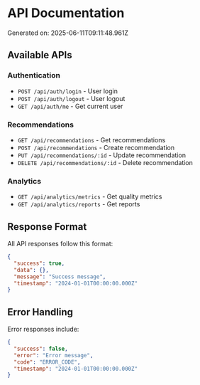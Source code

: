 # API Documentation

Generated on: 2025-06-11T09:11:48.961Z

## Available APIs

### Authentication

- `POST /api/auth/login` - User login
- `POST /api/auth/logout` - User logout
- `GET /api/auth/me` - Get current user

### Recommendations

- `GET /api/recommendations` - Get recommendations
- `POST /api/recommendations` - Create recommendation
- `PUT /api/recommendations/:id` - Update recommendation
- `DELETE /api/recommendations/:id` - Delete recommendation

### Analytics

- `GET /api/analytics/metrics` - Get quality metrics
- `GET /api/analytics/reports` - Get reports

## Response Format

All API responses follow this format:

```json
{
  "success": true,
  "data": {},
  "message": "Success message",
  "timestamp": "2024-01-01T00:00:00.000Z"
}
```

## Error Handling

Error responses include:

```json
{
  "success": false,
  "error": "Error message",
  "code": "ERROR_CODE",
  "timestamp": "2024-01-01T00:00:00.000Z"
}
```
